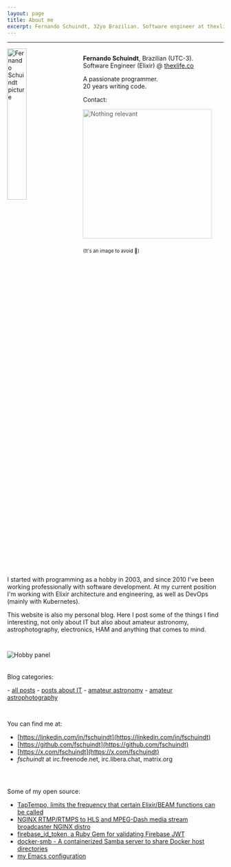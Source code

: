 ```yaml
---
layout: page
title: About me
excerpt: Fernando Schuindt, 32yo Brazilian. Software engineer at thexlife.co. Passionate developer, 20 years of coding and 14 years of professional experience.
---
```


* * *

<div style="width: 100%">
  <img style="width: 30%; float: left;" src="{{ site.baseurl }}/images/fschuindt.png" alt="Fernando Schuindt picture" />

  <div style="width: 65%; float: right;">
    <p><strong>Fernando Schuindt</strong>, Brazilian (UTC-3).<br />Software Engineer (Elixir) @ <a href="https://www.thexlife.co/">thexlife.co</a></p>
    <p>A passionate programmer.<br />20 years writing code.</p>
    <p>Contact:</p>
    <img style="width: 300px; margin: 0px; opacity: 70%;" src="{{ site.baseurl }}/images/nothing_relevant.png" alt="Nothing relevant" />
    <div style="height: 10px;"></div>
    <p style="font-size: 80%;">(It's an image to avoid 🤖)</p>
  </div>

  <div style="clear: both;">
  </div>
</div>

<div style="height: 40px;"></div>

<p>I started with programming as a hobby in 2003, and since 2010 I've been working professionally with software development. At my current position I'm working with Elixir architecture and engineering, as well as DevOps (mainly with Kubernetes).</p>

<p>This website is also my personal blog. Here I post some of the things I find interesting, not only about IT but also about amateur astronomy, astrophotography, electronics, HAM and anything that comes to mind.</p>

<div style="height: 28px;"></div>

<img style="" src="{{ site.baseurl }}/images/hobby_panel.jpg" alt="Hobby panel" />

<div style="height: 20px;"></div>

<p>Blog categories:</p>
- <a href="{{ site.baseurl }}/">all posts</a>
- <a href="{{ site.baseurl }}/it">posts about IT</a>
- <a href="{{ site.baseurl }}/astronomy">amateur astronomy</a>
- <a href="{{ site.baseurl }}/astrophotography">amateur astrophotography</a>

<div style="height: 30px;">
</div>

You can find me at:
+ [https://linkedin.com/in/fschuindt](https://linkedin.com/in/fschuindt)
+ [https://github.com/fschuindt](https://github.com/fschuindt)
+ [https://x.com/fschuindt](https://x.com/fschuindt)
+ *fschuindt* at irc.freenode.net, irc.libera.chat, matrix.org

<div style="height: 30px;">
</div>

Some of my open source:  
+ [TapTempo, limits the frequency that certain Elixir/BEAM functions can be called](https://github.com/fschuindt/tap_tempo)
+ [NGINX RTMP/RTMPS to HLS and MPEG-Dash media stream broadcaster NGINX distro](https://github.com/fschuindt/nginx_rtmp_hls_dash)
+ [firebase_id_token, a Ruby Gem for validating Firebase JWT](https://github.com/fschuindt/firebase_id_token)
+ [docker-smb - A containerized Samba server to share Docker host directories](https://github.com/fschuindt/docker-smb)
+ [my Emacs configuration](https://github.com/fschuindt/.emacs.d)

<div style="height: 60px;"></div>
